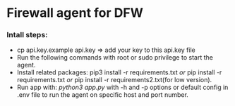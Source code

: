 # Firewall agent for DFW

### Intall steps:
- cp api.key.example api.key => add your key to this api.key file
- Run the following commands with root or sudo privilege to start the agent.
- Install related packages: pip3 install -r requirements.txt *or* pip install -r requirements.txt *or* pip install -r requirements2.txt(for low version).
- Run app with: *python3 app.py* with -h and -p options or default config in .env file to run the agent on specific host and port number.